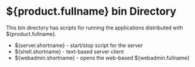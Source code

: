 ${product.fullname} bin Directory
=======================================

This bin directory has scripts for running the applications
distributed with ${product.fullname}.

* ${server.shortname} - start/stop script for the server
* ${shell.shortname} - text-based server client
* ${webadmin.shortname} - opens the web-based ${webadmin.fullname}
